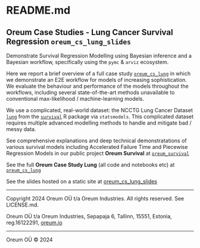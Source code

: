 # README.md

## Oreum Case Studies - Lung Cancer Survival Regression `oreum_cs_lung_slides`

Demonstrate Survival Regression Modelling using Bayesian inference and a
Bayesian workflow, specifically using the `pymc` & `arviz` ecosystem.

Here we report a brief overview of a full case study
[`oreum_cs_lung`](https://github.com/oreum-industries/oreum_cs_lung) 
in which we demonstrate an E2E workflow for models of increasing sophistication. 
We evaluate the behaviour and performance of the models throughout the workflows,
including several state-of-the-art methods unavailable to conventional 
max-likelihood / machine-learning models.

We use a complicated, real-world dataset: the NCCTG Lung Cancer Dataset
[`lung`](https://vincentarelbundock.github.io/Rdatasets/doc/survival/cancer.html) from the
[`survival`](https://github.com/therneau/survival) R package via `statsmodels`.
This complicated dataset requires multiple advanced modelling methods to
handle and mitigate bad / messy data.

See comprehensive explanations and deep technical demonstratations of various 
survival models including Accelerated Failure Time and Piecewise Regression Models
in our public project **Oreum Survival** at 
[`oreum_survival`](https://github.com/oreum-industries/oreum_survival) 


See the full **Oreum Case Study Lung** (all code and notebooks etc) at 
[`oreum_cs_lung`](https://github.com/oreum-industries/oreum_cs_lung)

See the slides hosted on a static site at 
[oreum_cs_lung_slides](https://oreum-industries.github.io/oreum_cs_lung_slides/)

---

Copyright 2024 Oreum OÜ t/a Oreum Industries. All rights reserved.
See LICENSE.md.

Oreum OÜ t/a Oreum Industries, Sepapaja 6, Tallinn, 15551, Estonia,
reg.16122291, [oreum.io](https://oreum.io)

---
Oreum OÜ &copy; 2024
